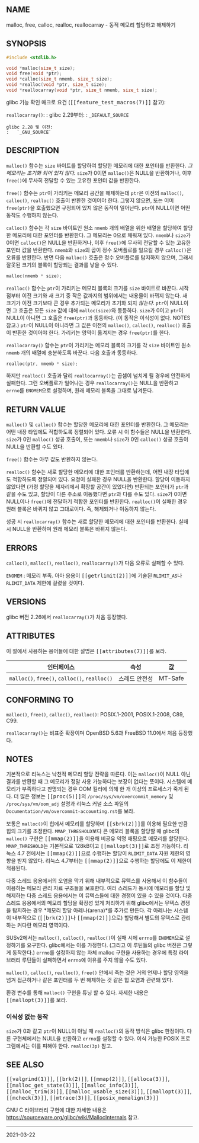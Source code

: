 ## NAME

malloc, free, calloc, realloc, reallocarray - 동적 메모리 할당하고 해제하기

## SYNOPSIS

```c
#include <stdlib.h>

void *malloc(size_t size);
void free(void *ptr);
void *calloc(size_t nmemb, size_t size);
void *realloc(void *ptr, size_t size);
void *reallocarray(void *ptr, size_t nmemb, size_t size);
```

glibc 기능 확인 매크로 요건 (<tt>[[feature_test_macros(7)]]</tt> 참고):

`reallocarray()`:
:   glibc 2.29부터:
    :   `_DEFAULT_SOURCE`

    glibc 2.28 및 이전:
    :   `_GNU_SOURCE`

## DESCRIPTION

`malloc()` 함수는 `size` 바이트를 할당하여 할당한 메모리에 대한 포인터를 반환한다. *그 메모리는 초기화 되어 있지 않다.* `size`가 0이면 `malloc()`은 NULL을 반환하거나, 이후 `free()`에 무사히 전달할 수 있는 고유한 포인터 값을 반환한다.

`free()` 함수는 `ptr`이 가리키는 메모리 공간을 해제하는데 `ptr`은 이전의 `malloc()`, `calloc()`, `realloc()` 호출이 반환한 것이어야 한다. 그렇지 않으면, 또는 이미 `free(ptr)`을 호출했으면 규정되어 있지 않은 동작이 일어난다. `ptr`이 NULL이면 어떤 동작도 수행하지 않는다.

`calloc()` 함수는 각 `size` 바이트인 원소 `nmemb` 개의 배열을 위한 배열을 할당하여 할당한 메모리에 대한 포인터를 반환한다. 그 메모리는 0으로 채워져 있다. `nmemb`나 `size`가 0이면 `calloc()`은 NULL을 반환하거나, 이후 `free()`에 무사히 전달할 수 있는 고유한 포인터 값을 반환한다. `nmemb`와 `size`의 곱이 정수 오버플로를 일으킬 경우 `calloc()`은 오류를 반환한다. 반면 다음 `malloc()` 호출은 정수 오버플로를 탐지하지 않으며, 그래서 잘못된 크기의 블록이 할당되는 결과를 낳을 수 있다.

```c
malloc(nmemb * size);
```

`realloc()` 함수는 `ptr`이 가리키는 메모리 블록의 크기를 `size` 바이트로 바꾼다. 시작점부터 이전 크기와 새 크기 중 작은 값까지의 범위에서는 내용물이 바뀌지 않는다. 새 크기가 이전 크기보다 큰 경우 추가되는 메모리가 초기화 되지 *않는다*. `ptr`이 NULL이면 그 호출은 모든 `size` 값에 대해 `malloc(size)`와 동등하다. `size`가 0이고 `ptr`이 NULL이 아니면 그 호출은 `free(ptr)`과 동등하다. (이 동작은 이식성이 없다. NOTES 참고.) `ptr`이 NULL이 아니라면 그 값은 이전의 `malloc()`, `calloc()`, `realloc()` 호출이 반환한 것이어야 한다. 가리키는 영역이 옮겨지는 경우 `free(ptr)`를 한다.

`reallocarray()` 함수는 `ptr`이 가리키는 메모리 블록의 크기를 각 `size` 바이트인 원소 `nmemb` 개의 배열에 충분하도록 바꾼다. 다음 호출과 동등하다.

```c
realloc(ptr, nmemb * size);
```

하지만 `realloc()` 호출과 달리 `reallocarray()`는 곱셈이 넘치게 될 경우에 안전하게 실패한다. 그런 오버플로가 일어나는 경우 `reallocarray()`는 NULL을 반환하고 `errno`를 `ENOMEM`으로 설정하며, 원래 메모리 블록을 그대로 남겨둔다.

## RETURN VALUE

`malloc()` 및 `calloc()` 함수는 할당한 메모리에 대한 포인터를 반환한다. 그 메모리는 어떤 내장 타입에도 적합하도록 정렬되어 있다. 오류 시 이 함수들은 NULL을 반환한다. `size`가 0인 `malloc()` 성공 호출이, 또는 `nmemb`나 `size`가 0인 `calloc()` 성공 호출이 NULL을 반환할 수도 있다.

`free()` 함수는 아무 값도 반환하지 않는다.

`realloc()` 함수는 새로 할당한 메모리에 대한 포인터를 반환하는데, 어떤 내장 타입에도 적합하도록 정렬되어 있다. 요청이 실패한 경우 NULL을 반환한다. 할당이 이동하지 않았다면 (가령 할당을 제자리에서 확장할 공간이 있었다면) 반환되는 포인터가 `ptr`과 같을 수도 있고, 할당이 다른 주소로 이동했다면 `ptr`과 다를 수도 있다. `size`가 0이면 NULL이나 `free()`에 전달하기 적합한 포인터를 반환한다. `realloc()`이 실패한 경우 원래 블록은 바뀌지 않고 그대로이다. 즉, 해제되거나 이동하지 않는다.

성공 시 `reallocarray()` 함수는 새로 할당한 메모리에 대한 포인터를 반환한다. 실패 시 NULL을 반환하며 원래 메모리 블록은 바뀌지 않는다.

## ERRORS

`calloc()`, `malloc()`, `realloc()`, `reallocarray()`가 다음 오류로 실패할 수 있다.

`ENOMEM`
:   메모리 부족. 아마 응용이 <tt>[[getrlimit(2)]]</tt>에 기술된 `RLIMIT_AS`나 `RLIMIT_DATA` 제한에 걸렸을 것이다.

## VERSIONS

glibc 버전 2.26에서 `reallocarray()`가 처음 등장했다.

## ATTRIBUTES

이 절에서 사용하는 용어들에 대한 설명은 <tt>[[attributes(7)]]</tt>를 보라.

| 인터페이스 | 속성 | 값 |
| --- | --- | --- |
| `malloc()`, `free()`, `calloc()`, `realloc()` | 스레드 안전성 | MT-Safe |

## CONFORMING TO

`malloc()`, `free()`, `calloc()`, `realloc()`: POSIX.1-2001, POSIX.1-2008, C89, C99.

`reallocarray()`는 비표준 확장이며 OpenBSD 5.6과 FreeBSD 11.0에서 처음 등장했다.

## NOTES

기본적으로 리눅스는 낙천적 메모리 할당 전략을 따른다. 이는 `malloc()`이 NULL 아닌 결과를 반환할 때 그 메모리가 정말 사용 가능하다는 보장이 없다는 뜻이다. 시스템에 메모리가 부족하다고 판명되는 경우 OOM 킬러에 의해 한 개 이상의 프로세스가 죽게 된다. 더 많은 정보는 <tt>[[proc(5)]]</tt>의 `/proc/sys/vm/overcommit_memory` 및 `/proc/sys/vm/oom_adj` 설명과 리눅스 커널 소스 파일의 `Documentation/vm/overcommit-accounting.rst`를 보라.

보통은 `malloc()`이 힙에서 메모리를 할당하며 <tt>[[sbrk(2)]]</tt>를 이용해 필요한 만큼 힙의 크기를 조정한다. `MMAP_THRESHOLD`보다 큰 메모리 블록을 할당할 때 glibc의 `malloc()` 구현은 <tt>[[mmap(2)]]</tt>을 이용해 비공유 익명 매핑으로 메모리를 할당한다. `MMAP_THRESHOLD`는 기본적으로 128kB이고 <tt>[[mallopt(3)]]</tt>로 조정 가능하다. 리눅스 4.7 전에서는 <tt>[[mmap(2)]]</tt>으로 수행하는 할당이 `RLIMIT_DATA` 자원 제한의 영향을 받지 않았다. 리눅스 4.7부터는 <tt>[[mmap(2)]]</tt>으로 수행하는 할당에도 이 제한이 적용된다.

다중 스레드 응용에서의 오염을 막기 위해 내부적으로 뮤텍스를 사용해서 이 함수들이 이용하는 메모리 관리 자료 구조들을 보호한다. 여러 스레드가 동시에 메모리를 할당 및 해제하는 다중 스레드 응용에서는 이 뮤텍스들에 대한 경쟁이 있을 수 있을 것이다. 다중 스레드 응용에서의 메모리 할당을 확장성 있게 처리하기 위해 glibc에서는 뮤텍스 경쟁을 탐지하는 경우 *메모리 할당 아레나(arena)*를 추가로 만든다. 각 아레나는 시스템이 내부적으로 (<tt>[[brk(2)]]</tt>나 <tt>[[mmap(2)]]</tt>으로) 할당해서 별도의 뮤텍스로 관리하는 커다란 메모리 영역이다.

SUSv2에서는 `malloc()`, `calloc()`, `realloc()`이 실패 시에 `errno`를 `ENOMEM`으로 설정하기를 요구한다. glibc에서는 이를 가정한다. (그리고 이 루틴들의 glibc 버전은 그렇게 동작한다.) `errno`를 설정하지 않는 자체 malloc 구현을 사용하는 경우에 특정 라이브러리 루틴들이 실패하면서 `errno`에 이유를 주지 않을 수도 있다.

`malloc()`, `calloc()`, `realloc()`, `free()` 안에서 죽는 것은 거의 언제나 할당 영역을 넘겨 접근하거나 같은 포인터를 두 번 해제하는 것 같은 힙 오염과 관련돼 있다.

환경 변수를 통해 `malloc()` 구현을 튜닝 할 수 있다. 자세한 내용은 <tt>[[mallopt(3)]]</tt>를 보라.

### 이식성 없는 동작

`size`가 0과 같고 `ptr`이 NULL이 아닐 때 `realloc()`의 동작 방식은 glibc 한정이다. 다른 구현체에서는 NULL을 반환하고 `errno`를 설정할 수 있다. 이식 가능한 POSIX 프로그램에서는 이를 피해야 한다. `realloc(3p)` 참고.

## SEE ALSO

<tt>[[valgrind(1)]]</tt>, <tt>[[brk(2)]]</tt>, <tt>[[mmap(2)]]</tt>, <tt>[[alloca(3)]]</tt>, <tt>[[malloc_get_state(3)]]</tt>, <tt>[[malloc_info(3)]]</tt>, <tt>[[malloc_trim(3)]]</tt>, <tt>[[malloc_usable_size(3)]]</tt>, <tt>[[mallopt(3)]]</tt>, <tt>[[mcheck(3)]]</tt>, <tt>[[mtrace(3)]]</tt>, <tt>[[posix_memalign(3)]]</tt>

GNU C 라이브러리 구현에 대한 자세한 내용은 <https://sourceware.org/glibc/wiki/MallocInternals> 참고.

----

2021-03-22
